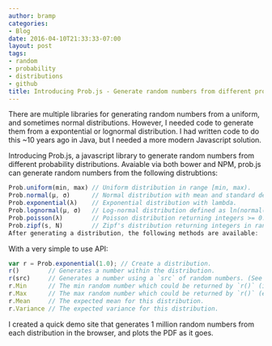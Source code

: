 ```yaml
---
author: bramp
categories:
- Blog
date: 2016-04-10T21:33:33-07:00
layout: post
tags:
- random
- probability
- distributions
- github
title: Introducing Prob.js - Generate random numbers from different probability distributions
---
```


There are multiple libraries for generating random numbers from a uniform, and sometimes normal distributions. However,
I needed code to generate them from a expontential or lognormal distribution. I had written code to do this ~10 years ago
in Java, but I needed a more modern Javascript solution.

Introducing Prob.js, a javascript library to generate random numbers from different probability distributions. Avaiable via both bower and NPM, prob.js can generate random numbers from the following distrubtions:

```javascript
Prob.uniform(min, max) // Uniform distribution in range [min, max).
Prob.normal(μ, σ)      // Normal distribution with mean and standard deviation.
Prob.exponential(λ)    // Exponential distribution with lambda.
Prob.lognormal(μ, σ)   // Log-normal distribution defined as ln(normal(μ, σ)).
Prob.poisson(λ)        // Poisson distribution returning integers >= 0.
Prob.zipf(s, N)        // Zipf's distribution returning integers in range [1, N].
After generating a distribution, the following methods are available:
```

With a very simple to use API:

```javascript
var r = Prob.exponential(1.0); // Create a distribution.
r()        // Generates a number within the distribution.
r(src)     // Generates a number using a `src` of random numbers. (See note below.)
r.Min      // The min random number which could be returned by `r()` (inclusive).
r.Max      // The max random number which could be returned by `r()` (exclusive).
r.Mean     // The expected mean for this distribution.
r.Variance // The expected variance for this distribution.
```

I created a quick demo site that generates 1 million random numbers from each distribution in the browser, and plots the PDF as it goes.